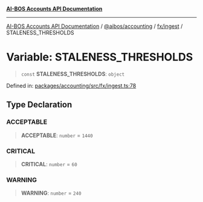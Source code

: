 [**AI-BOS Accounts API Documentation**](../../../../../README.md)

***

[AI-BOS Accounts API Documentation](../../../../../README.md) / [@aibos/accounting](../../../README.md) / [fx/ingest](../README.md) / STALENESS\_THRESHOLDS

# Variable: STALENESS\_THRESHOLDS

> `const` **STALENESS\_THRESHOLDS**: `object`

Defined in: [packages/accounting/src/fx/ingest.ts:78](https://github.com/pohlai88/accounts/blob/48103fb36d28b2b9bfb33472b6de2f719773cde9/packages/accounting/src/fx/ingest.ts#L78)

## Type Declaration

### ACCEPTABLE

> **ACCEPTABLE**: `number` = `1440`

### CRITICAL

> **CRITICAL**: `number` = `60`

### WARNING

> **WARNING**: `number` = `240`
